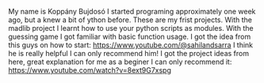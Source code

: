 My name is Koppány Bujdosó I started programing approximately one week ago, but a knew a bit of ython before. 
These are my frist projects. 
With the madlib project I learnt how to use your python scripts as modules. 
With the guessing game I got familiar with basic function usage. 
I got the idea from this guys on how to start: https://www.youtube.com/@sahilandsarra I think he is really helpful I can only recommend him! 
I got the project ideas from here, great explanation for me as a beginer I can only recommend it: https://www.youtube.com/watch?v=8ext9G7xspg
